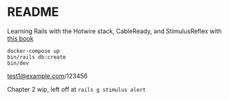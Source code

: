 # README

Learning Rails with the Hotwire stack, CableReady, and StimulusReflex with [this book](https://book.hotwiringrails.com/chapters)

```
docker-compose up
bin/rails db:create
bin/dev
```

test1@example.com/123456

Chapter 2 wip, left off at `rails g stimulus alert`